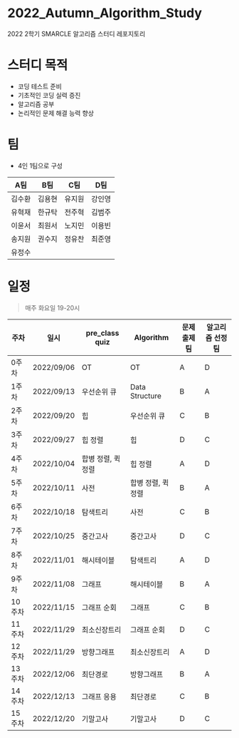 # 2022_Autumn_Algorithm_Study

2022 2학기 SMARCLE 알고리즘 스터디 레포지토리

# 스터디 목적

- 코딩 테스트 준비
- 기초적인 코딩 실력 증진
- 알고리즘 공부
- 논리적인 문제 해결 능력 향상

# 팀

- 4인 1팀으로 구성

| A팀 | B팀 | C팀  | D팀 | 
|:---:|:---:|:---:|:---:|
|김수환|김용현|유지원|강인영|
|유혁재|한규탁|전주혁|김범주|
|이윤서|최원서|노지민|이용빈|    
|송지원|권수지|정유찬|최준영|    
|유정수|    |    |   |    


# 일정

> 매주 화요일 19-20시

| 주차  | 일시 | pre_class quiz                 | Algorithm               | 문제 출제팀 | 알고리즘 선정팀
|--------|------------|--------------------|--------------------|---|---|
| 0주차  | 2022/09/06 | OT                 | OT                 | A  | D  |
| 1주차  | 2022/09/13 | 우선순위 큐        | Data Structure     | B  | A  |
| 2주차  | 2022/09/20 | 힙                 | 우선순위 큐        | C  | B  |
| 3주차  | 2022/09/27 | 힙 정렬            | 힙                 | D  | C  |
| 4주차  | 2022/10/04 | 합병 정렬, 퀵 정렬 | 힙 정렬            | A  | D  |
| 5주차  | 2022/10/11 | 사전               | 합병 정렬, 퀵 정렬 | B  | A |
| 6주차  | 2022/10/18 | 탐색트리           | 사전               | C  | B  |
| 7주차  | 2022/10/25 | 중간고사           | 중간고사           | D  | C  |
| 8주차  | 2022/11/01 | 해시테이블         | 탐색트리           | A  | D  |
| 9주차  | 2022/11/08 | 그래프             | 해시테이블         | B  | A  |
| 10주차 | 2022/11/15 | 그래프 순회        | 그래프             | C  | B  |
| 11주차 | 2022/11/29 | 최소신장트리       | 그래프 순회        | D  | C  |
| 12주차 | 2022/11/29 | 방향그래프         | 최소신장트리       | A  | D  |
| 13주차 | 2022/12/06 | 최단경로           | 방향그래프         | B  | A  |
| 14주차 | 2022/12/13 | 그래프 응용        | 최단경로           | C  | B  |
| 15주차 | 2022/12/20 | 기말고사           | 기말고사           | D  | C  |
